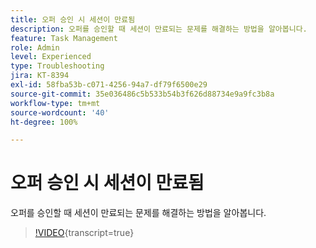 ```yaml
---
title: 오퍼 승인 시 세션이 만료됨
description: 오퍼를 승인할 때 세션이 만료되는 문제를 해결하는 방법을 알아봅니다.
feature: Task Management
role: Admin
level: Experienced
type: Troubleshooting
jira: KT-8394
exl-id: 58fba53b-c071-4256-94a7-df79f6500e29
source-git-commit: 35e036486c5b533b54b3f626d88734e9a9fc3b8a
workflow-type: tm+mt
source-wordcount: '40'
ht-degree: 100%

---
```


# 오퍼 승인 시 세션이 만료됨

오퍼를 승인할 때 세션이 만료되는 문제를 해결하는 방법을 알아봅니다.

>[!VIDEO](https://video.tv.adobe.com/v/335898?quality=12&learn=on){transcript=true}
